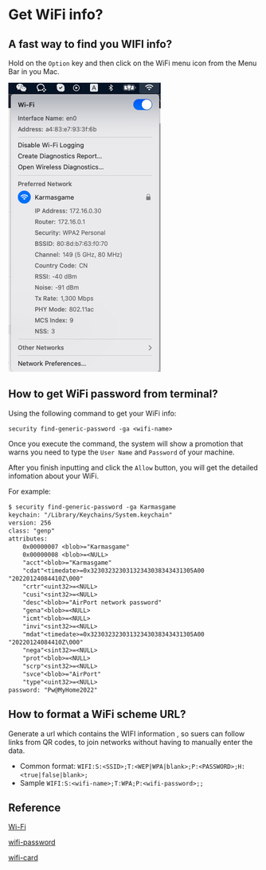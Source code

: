 # Get WiFi info?



## A fast way to find you WIFI info?

Hold on the `Option`  key and then click on the WiFi menu icon from the Menu Bar in you Mac.

![wifi-info](./wifi-info.png)



## How to get WiFi password from terminal?

Using the following command to get your WiFi info:

```shell
security find-generic-password -ga <wifi-name>
```



Once you execute the command, the system will show a promotion that warns you need to type the `User Name` and `Password` of your machine.

After you finish inputting and click the `Allow` button, you will get the detailed infomation about your WiFi.

For example:

```shell
$ security find-generic-password -ga Karmasgame
keychain: "/Library/Keychains/System.keychain"
version: 256
class: "genp"
attributes:
    0x00000007 <blob>="Karmasgame"
    0x00000008 <blob>=<NULL>
    "acct"<blob>="Karmasgame"
    "cdat"<timedate>=0x32303232303132343038343431305A00  "20220124084410Z\000"
    "crtr"<uint32>=<NULL>
    "cusi"<sint32>=<NULL>
    "desc"<blob>="AirPort network password"
    "gena"<blob>=<NULL>
    "icmt"<blob>=<NULL>
    "invi"<sint32>=<NULL>
    "mdat"<timedate>=0x32303232303132343038343431305A00  "20220124084410Z\000"
    "nega"<sint32>=<NULL>
    "prot"<blob>=<NULL>
    "scrp"<sint32>=<NULL>
    "svce"<blob>="AirPort"
    "type"<uint32>=<NULL>
password: "Pw@MyHome2022"
```



## How to format a WiFi scheme URL?

Generate a url which contains the WIFI information , so suers can follow links from QR codes, to join networks without having to manually enter the data.

- Common format: `WIFI:S:<SSID>;T:<WEP|WPA|blank>;P:<PASSWORD>;H:<true|false|blank>;`
- Sample `WIFI:S:<wifi-name>;T:WPA;P:<wifi-password>;;`



## Reference

[Wi-Fi](https://en.wikipedia.org/wiki/Wi-Fi#Securing_methods)

[wifi-password](https://github.com/rauchg/wifi-password)

[wifi-card](https://wificard.io)